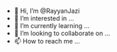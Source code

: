 - 👋 Hi, I’m @RayyanJazi
- 👀 I’m interested in ...
- 🌱 I’m currently learning ...
- 💞️ I’m looking to collaborate on ...
- 📫 How to reach me ...

<!---
RayyanJazi/RayyanJazi is a ✨ special ✨ repository because its `README.md` (this file) appears on your GitHub profile.
You can click the Preview link to take a look at your changes.
--->

